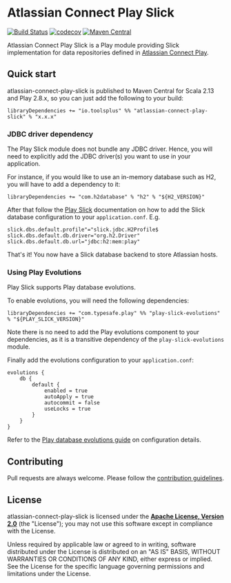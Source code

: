 # Atlassian Connect Play Slick

[![Build Status](https://travis-ci.org/toolsplus/atlassian-connect-play-slick.svg?branch=master)](https://travis-ci.org/toolsplus/atlassian-connect-play-slick)
[![codecov](https://codecov.io/gh/toolsplus/atlassian-connect-play-slick/branch/master/graph/badge.svg)](https://codecov.io/gh/toolsplus/atlassian-connect-play-slick)
[![Maven Central](https://img.shields.io/maven-central/v/io.toolsplus/atlassian-connect-play-slick_2.13.svg)](https://maven-badges.herokuapp.com/maven-central/io.toolsplus/atlassian-connect-play-slick_2.13)

Atlassian Connect Play Slick is a Play module providing Slick 
implementation for data repositories defined in [Atlassian Connect Play](atlassian-connect-play).

## Quick start

atlassian-connect-play-slick is published to Maven Central for Scala 2.13 and 
Play 2.8.x, so you can just add the following to your build:

    libraryDependencies += "io.toolsplus" %% "atlassian-connect-play-slick" % "x.x.x"

### JDBC driver dependency
The Play Slick module does not bundle any JDBC driver. Hence, you will need to 
explicitly add the JDBC driver(s) you want to use in your application. 

For instance, if you would like to use an in-memory database such as H2, you will 
have to add a dependency to it:

    libraryDependencies += "com.h2database" % "h2" % "${H2_VERSION}"

After that follow the [Play Slick](play-slick-docs) documentation on how to add 
the Slick database configuration to your `application.conf`. E.g.

    slick.dbs.default.profile"="slick.jdbc.H2Profile$
    slick.dbs.default.db.driver="org.h2.Driver"
    slick.dbs.default.db.url="jdbc:h2:mem:play"

That's it! You now have a Slick database backend to store Atlassian hosts.

### Using Play Evolutions

Play Slick supports Play database evolutions.

To enable evolutions, you will need the following dependencies:

    libraryDependencies += "com.typesafe.play" %% "play-slick-evolutions" % "${PLAY_SLICK_VERSION}"
    
Note there is no need to add the Play evolutions component to your dependencies, 
as it is a transitive dependency of the `play-slick-evolutions` module.

Finally add the evolutions configuration to your `application.conf`:

    evolutions {
        db {
            default {
                enabled = true
                autoApply = true
                autocommit = false
                useLocks = true
            }
        }
    }
    
Refer to the [Play database evolutions guide](play-evolutions) on configuration details.

## Contributing
 
Pull requests are always welcome. Please follow the [contribution guidelines](CONTRIBUTING.md).
    
## License

atlassian-connect-play-slick is licensed under the **[Apache License, Version 2.0][apache]** (the
"License"); you may not use this software except in compliance with the License.

Unless required by applicable law or agreed to in writing, software
distributed under the License is distributed on an "AS IS" BASIS,
WITHOUT WARRANTIES OR CONDITIONS OF ANY KIND, either express or implied.
See the License for the specific language governing permissions and
limitations under the License.

[atlassian-connect-play]: https://github.com/toolsplus/atlassian-connect-play
[play-evolutions]: https://www.playframework.com/documentation/2.8.x/Evolutions
[apache]: https://www.apache.org/licenses/LICENSE-2.0
[play-slick-docs]: https://www.playframework.com/documentation/2.8.x/PlaySlick
